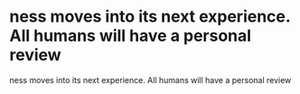 # ness moves into its next experience. All humans will have a personal review

ness moves into its next experience. All humans will have a personal review